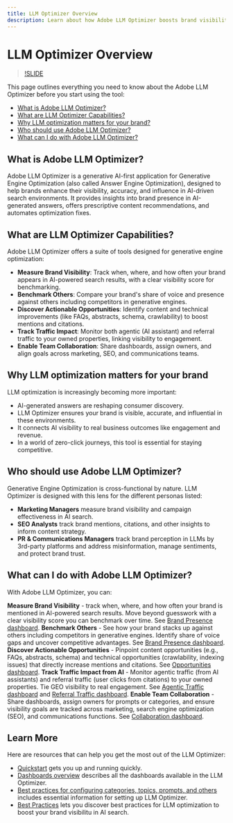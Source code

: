 ```yaml
---
title: LLM Optimizer Overview
description: Learn about how Adobe LLM Optimizer boosts brand visibility in AI-driven search. Track mentions, citations, and insights. Start optimizing today for better engagement and influence.
---
```


# LLM Optimizer Overview

>[!SLIDE](llm-optimizer-overview)

This page outlines everything you need to know about the Adobe LLM Optimizer before you start using the tool:

* [What is Adobe LLM Optimizer?](#what-is-adobe-llm-optimizer)
* [What are LLM Optimizer Capabilities?](#what-are-llm-optimizer-capabilities)
* [Why LLM optimization matters for your brand?](#why-llm-optimization-matters-for-your-brand)
* [Who should use Adobe LLM Optimizer?](#who-should-use-adobe-llm-optimizer)
* [What can I do with Adobe LLM Optimizer?](#what-can-i-do-with-adobe-llm-optimizer)

## What is Adobe LLM Optimizer?

Adobe LLM Optimizer is a generative AI-first application for Generative Engine Optimization (also called Answer Engine Optimization), designed to help brands enhance their visibility, accuracy, and influence in AI-driven search environments. It provides insights into brand presence in AI-generated answers, offers prescriptive content recommendations, and automates optimization fixes.

## What are LLM Optimizer Capabilities?

Adobe LLM Optimizer offers a suite of tools designed for generative engine optimization:

* **Measure Brand Visibility**: Track when, where, and how often your brand appears in AI-powered search results, with a clear visibility score for benchmarking.
* **Benchmark Others**: Compare your brand's share of voice and presence against others including competitors in generative engines.
* **Discover Actionable Opportunities**: Identify content and technical improvements (like FAQs, abstracts, schema, crawlability) to boost mentions and citations.
* **Track Traffic Impact**: Monitor both agentic (AI assistant) and referral traffic to your owned properties, linking visibility to engagement.
* **Enable Team Collaboration**: Share dashboards, assign owners, and align goals across marketing, SEO, and communications teams.

## Why LLM optimization matters for your brand

LLM optimization is increasingly becoming more important:

* AI-generated answers are reshaping consumer discovery.
* LLM Optimizer ensures your brand is visible, accurate, and influential in these environments.
* It connects AI visibility to real business outcomes like engagement and revenue.
* In a world of zero-click journeys, this tool is essential for staying competitive.

## Who should use Adobe LLM Optimizer?

Generative Engine Optimization is cross-functional by nature. LLM Optimizer is designed with this lens for the different personas listed:

* **Marketing Managers** measure brand visibility and campaign effectiveness in AI search.
* **SEO Analysts** track brand mentions, citations, and other insights to inform content strategy.
* **PR & Communications Managers** track brand perception in LLMs by 3rd-party platforms and address misinformation, manage sentiments, and protect brand trust.

## What can I do with Adobe LLM Optimizer?

With Adobe LLM Optimizer, you can:

**Measure Brand Visibility** - track when, where, and how often your brand is mentioned in AI-powered search results. Move beyond guesswork with a clear visibility score you can benchmark over time. See [Brand Presence dashboard](/help/dashboards/brand-presence.md).
**Benchmark Others** - See how your brand stacks up against others including competitors in generative engines. Identify share of voice gaps and uncover competitive advantages. See [Brand Presence dashboard](/help/dashboards/brand-presence.md).
**Discover Actionable Opportunities** - Pinpoint content opportunities (e.g., FAQs, abstracts, schema) and technical opportunities (crawlability, indexing issues) that directly increase mentions and citations. See [Opportunities dashboard](/help/dashboards/opportunities.md).
**Track Traffic Impact from AI** - Monitor agentic traffic (from AI assistants) and referral traffic (user clicks from citations) to your owned properties. Tie GEO visibility to real engagement. See [Agentic Traffic dashboard](/help/dashboards/agentic-traffic.md) and [Referral Traffic dashboard](/help/dashboards/referral-traffic.md).
**Enable Team Collaboration** - Share dashboards, assign owners for prompts or categories, and ensure visibility goals are tracked across marketing, search engine optimization (SEO), and communications functions. See [Collaboration dashboard](/help/dashboards/collaboration.md).

## Learn More

Here are resources that can help you get the most out of the LLM Optimizer:

* [Quickstart](/help/overview/quick-start.md) gets you up and running quickly.
* [Dashboards overview](/help/dashboards/dashboards-overview.md) describes all the dashboards available in the LLM Optimizer.
* [Best practices for configuring categories, topics, prompts, and others](/help/overview/best-practices-topics-prompts.md) includes essential information for setting up LLM Optimizer.
* [Best Practices](/help/tutorials/best-practices.md) lets you discover best practices for LLM optimization to boost your brand visibilitu in AI search.






